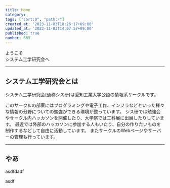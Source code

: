 ```yaml
---
title: Home
category:
tags: ["sort:0", "path:/"]
created_at: '2023-11-03T10:26:17+09:00'
updated_at: '2023-11-03T14:07:57+09:00'
published: true
number: 689
---
```


ようこそ
<br />
システム工学研究会へ

---

## システム工学研究会とは
システム工学研究会(通称シス研)は愛知工業大学公認の情報系サークルです。

このサークルの部室にはプログラミングや電子工作、インフラなどといった様々な情報の分野についての勉強ができる環境が整っています。 シス研では勉強会やサークル内ハッカソンを開催したり、大学祭では工科展に出展したりしています。 最近では外部のハッカソンに参加する人もいたり、自分の作りたいものを制作するなどして自由に活動しています。 またサークルのWebページやサーバーの管理も行っています。

---

## やあ
asdfdadf

asdf
